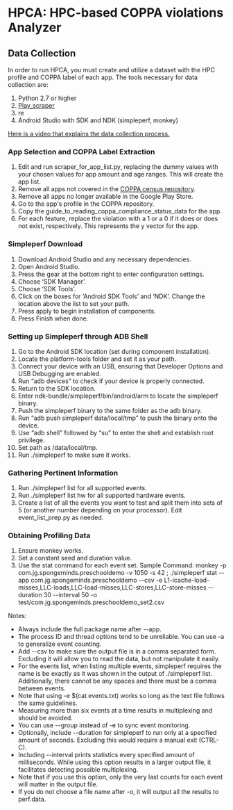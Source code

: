 # HPCA: HPC-based COPPA violations Analyzer
## Data Collection
In order to run HPCA, you must create and utilize a dataset with the HPC profile and COPPA label of each app. The tools necessary for data collection are: 
1. Python 2.7 or higher 
2. [Play_scraper](https://pypi.org/project/play_scraper/)
3. re
4. Android Studio with SDK and NDK (simpleperf, monkey) 

[Here is a video that explains the data collection process.](https://youtu.be/OMjEbSjy1kw)

### App Selection and COPPA Label Extraction
1. Edit and run scraper_for_app_list.py, replacing the dummy values with your chosen values for app amount and age ranges. This will create the app list. 
2. Remove all apps not covered in the [COPPA census repository](https://www.appcensus.mobi/). 
3. Remove all apps no longer available in the Google Play Store. 
4. Go to the app's profile in the COPPA repository. 
5. Copy the guide_to_reading_coppa_compliance_status_data for the app.
6. For each feature, replace the violation with a 1 or a 0 if it does or does not exist, respectively. This represents the y vector for the app. 

### Simpleperf Download
1. Download Android Studio and any necessary dependencies. 
2. Open Android Studio. 
3. Press the gear at the bottom right to enter configuration settings. 
4. Choose ‘SDK Manager’.
5. Choose ‘SDK Tools’. 
6. Click on the boxes for ‘Android SDK Tools’ and ‘NDK’. Change the location above the list to set your path. 
7. Press apply to begin installation of components. 
8. Press Finish when done. 

### Setting up Simpleperf through ADB Shell 
1. Go to the Android SDK location (set during component installation). 
2. Locate the platform-tools folder and set it as your path. 
3. Connect your device with an USB, ensuring that Developer Options and USB Debugging are enabled. 
4. Run “adb devices” to check if your device is properly connected. 
5. Return to the SDK location.
6. Enter ndk-bundle/simpleperf/bin/android/arm to locate the simpleperf binary. 
7. Push the simpleperf binary to the same folder as the adb binary. 
8. Run “adb push simpleperf data/local/tmp” to push the binary onto the device. 
9. Use “adb shell” followed by “su” to enter the shell and establish root privilege. 
10. Set path as /data/local/tmp. 
11. Run ./simpleperf to make sure it works. 

### Gathering Pertinent Information
1. Run ./simpleperf list for all supported events. 
2. Run ./simpleperf list hw for all supported hardware events. 
3. Create a list of all the events you want to test and split them into sets of 5 (or another number depending on your processor). Edit event_list_prep.py as needed. 

### Obtaining Profiling Data
1. Ensure monkey works. 
2. Set a constant seed and duration value. 
3. Use the stat command for each event set.
Sample Command: monkey -p com.jg.spongeminds.preschooldemo  -v 1050 -s 42 ; ./simpleperf stat --app com.jg.spongeminds.preschooldemo --csv -e L1-icache-load-misses,LLC-loads,LLC-load-misses,LLC-stores,LLC-store-misses --duration 30 --interval 50 -o test/com.jg.spongeminds.preschooldemo_set2.csv

Notes: 
* Always include the full package name after --app. 
* The process ID and thread options tend to be unreliable. You can use -a to generalize event counting. 
* Add --csv to make sure the output file is in a comma separated form. Excluding it will allow you to read the data, but not manipulate it easily.
* For the events list, when listing multiple events, simpleperf requires the name is be exactly as it was shown in the output of ./simpleperf list. Additionally, there cannot be any spaces and there must be a comma between events. 
* Note that using -e $(cat events.txt) works so long as the text file follows the same guidelines. 
* Measuring more than six events at a time results in multiplexing and should be avoided. 
* You can use --group instead of -e to sync event monitoring.
* Optionally, include --duration for simpleperf to run only at a specified amount of seconds. Excluding this would require a manual exit (CTRL-C). 
* Including --interval prints statistics every specified amount of milliseconds. While using this option results in a larger output file, it facilitates detecting possible multiplexing. 
* Note that if you use this option, only the very last counts for each event will matter in the output file. 
* If you do not choose a file name after -o, it will output all the results to perf.data. 
